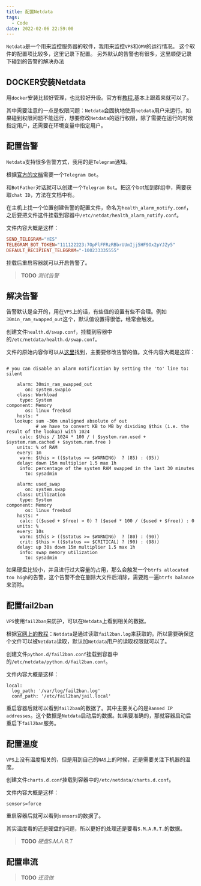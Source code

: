 ```yaml
---
title: 配置Netdata
tags:
  - Code
date: 2022-02-06 22:59:00
---
```

`Netdata`是一个用来监控服务器的软件，我用来监控`VPS`和`OMV`的运行情况。
这个软件的配置项比较多，这里记录下配置。
另外默认的告警也有很多，这里顺便记录下碰到的告警的解决办法

<!--more-->

## DOCKER安装Netdata

用`docker`安装比较好管理，也比较好升级。官方有[教程](https://learn.netdata.cloud/docs/agent/packaging/docker),基本上跟着来就可以了。

其中需要注意的一点是权限问题：`Netdata`会固执地使用`netdata`用户来运行。如果碰到权限问题不能运行，想要修改`Netdata`的运行权限，除了需要在运行的时候指定用户，还需要在环境变量中指定用户。

## 配置告警

`Netdata`支持很多告警方式，我用的是`Telegram`通知。

根据[官方的文档](https://learn.netdata.cloud/docs/agent/health/notifications/telegram)需要一个`Telegram Bot`。

和`BotFather`对话就可以创建一个`Telegram Bot`。把这个bot加到群组中，需要获取`chat ID`，方法在文档中有。

在主机上找一个位置创建告警的配置文件，命名为`health_alarm_notify.conf`，之后要把文件这件挂载到容器中`/etc/netdat/health_alarm_notify.conf`。

文件内容大概是这样：

```conf
SEND_TELEGRAM="YES"
TELEGRAM_BOT_TOKEN="111122223:7OpFlFFRzRBbrUUmIjj5HF9Ox2pYJZy5"
DEFAULT_RECIPIENT_TELEGRAM="-100233335555"

```

挂载后重启容器就可以开启告警了。

<div class="warning">

> __TODO__ _测试告警_

</div>

## 解决告警

告警默认是全开的，用在`VPS`上的话，有些值的设置有些不合理。例如`30min_ram_swapped_out`这个，默认值设置得很低，经常会触发。

创建文件`health.d/swap.conf`，挂载到容器中的`/etc/netdata/health.d/swap.conf`。

文件的原始内容你可以从[这里](https://github.com/netdata/netdata/blob/master/health/health.d/swap.conf)找到，主要要修改告警的值。文件内容大概是这样：

```

# you can disable an alarm notification by setting the 'to' line to: silent

    alarm: 30min_ram_swapped_out
       on: system.swapio
    class: Workload
     type: System
component: Memory
       os: linux freebsd
    hosts: *
   lookup: sum -30m unaligned absolute of out
           # we have to convert KB to MB by dividing $this (i.e. the result of the lookup) with 1024
     calc: $this / 1024 * 100 / ( $system.ram.used + $system.ram.cached + $system.ram.free )
    units: % of RAM
    every: 1m
     warn: $this > (($status >= $WARNING)  ? (85) : (95))
    delay: down 15m multiplier 1.5 max 1h
     info: percentage of the system RAM swapped in the last 30 minutes
       to: sysadmin

    alarm: used_swap
       on: system.swap
    class: Utilization
     type: System
component: Memory
       os: linux freebsd
    hosts: *
     calc: (($used + $free) > 0) ? ($used * 100 / ($used + $free)) : 0
    units: %
    every: 10s
     warn: $this > (($status >= $WARNING)  ? (80) : (90))
     crit: $this > (($status == $CRITICAL) ? (90) : (98))
    delay: up 30s down 15m multiplier 1.5 max 1h
     info: swap memory utilization
       to: sysadmin
```

如果硬盘比较小，并且进行过大容量的占用，那么会触发一个`btrfs allocated too high`的告警，这个告警不会在删除大文件后消除，需要跑一遍`btrfs balance`来消除。

## 配置fail2ban

`VPS`使用`fail2ban`来防护，可以在`Netdata`上看到相关的数据。

根据[官网上的教程](https://learn.netdata.cloud/docs/agent/collectors/python.d.plugin/fail2ban)：`Netdata`是通过读取`fail2ban.log`来获取的。所以需要确保这个文件可以被`Netdata`读取，默认加`Netdata`用户的读取权限就可以了。

创建文件`python.d/fail2ban.conf`挂载到容器中的`/etc/netdata/python.d/fail2ban.conf`。

文件内容大概是这样：
```
local:
  log_path: '/var/log/fail2ban.log'
  conf_path: '/etc/fail2ban/jail.local'
```

重启容器后就可以看到`fail2ban`的数据了。其中主要关心的是`Banned IP addresses`。这个数据是`Netdata`启动后的数据。如果要准确的，那就容器启动后重启下`fail2ban`服务。

## 配置温度

`VPS`上没有温度相关的，但是用到自己的`NAS`上的时候，还是需要关注下机器的温度。

创建文件`charts.d.conf`挂载到容器中的`/etc/netdata/charts.d.conf`。

文件内容大概是这样：

```
sensors=force
```

重启容器后就可以看到`sensors`的数据了。

其实温度看的还是硬盘的问题，所以更好的处理还是要看`S.M.A.R.T.`的数据。

<div class="warning">

> __TODO__ _硬盘S.M.A.R.T_

</div>

## 配置串流

<div class="warning">

> __TODO__ _还没做_

</div>